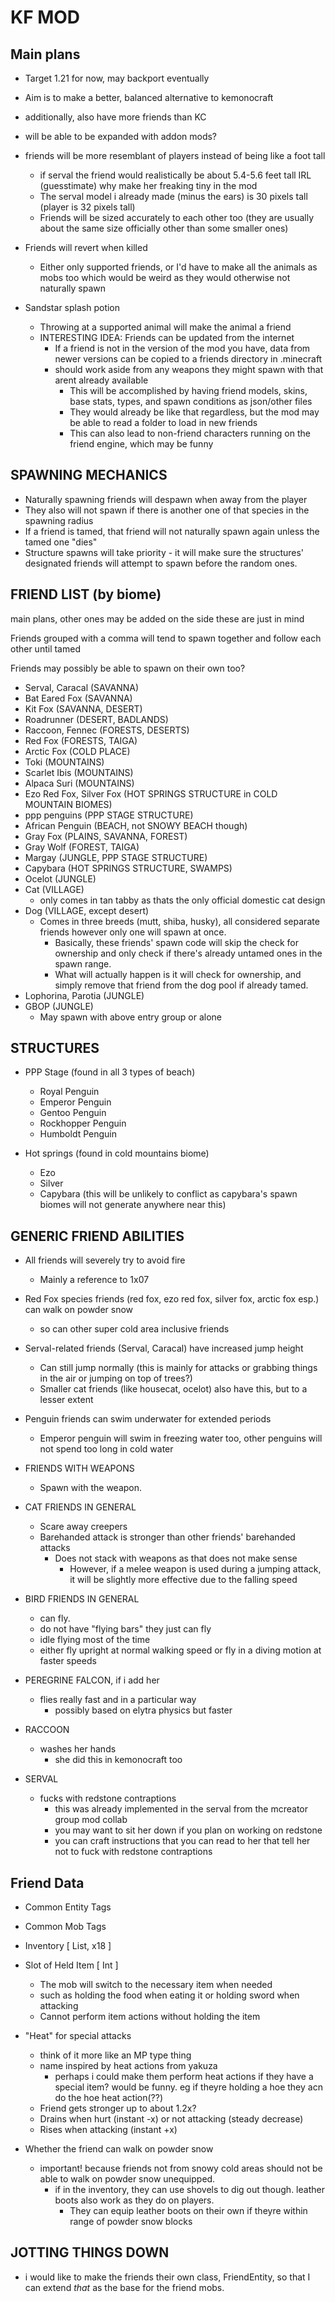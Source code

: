 # KF MOD

## Main plans
- Target 1.21 for now, may backport eventually

- Aim is to make a better, balanced alternative to kemonocraft 

- additionally, also have more friends than KC

- will be able to be expanded with addon mods?

- friends will be more resemblant of players instead of being like a foot tall
  - if serval the friend would realistically be about 5.4-5.6 feet tall IRL (guesstimate) why make her freaking tiny in the mod
  - The serval model i already made (minus the ears) is 30 pixels tall (player is 32 pixels tall)
  - Friends will be sized accurately to each other too (they are usually about the same size officially other than some smaller ones)
- Friends will revert when killed
  - Either only supported friends, or I'd have to make all the animals as mobs too which would be weird as they would otherwise not naturally spawn
- Sandstar splash potion
  - Throwing at a supported animal will make the animal a friend
  - INTERESTING IDEA: Friends can be updated from the internet
    - If a friend is not in the version of the mod you have, data from newer versions can be copied to a friends directory in .minecraft
    - should work aside from any weapons they might spawn with that arent already available
      - This will be accomplished by having friend models, skins, base stats, types, and spawn conditions as json/other files
      - They would already be like that regardless, but the mod may be able to read a folder to load in new friends
      - This can also lead to non-friend characters running on the friend engine, which may be funny



## SPAWNING MECHANICS
- Naturally spawning friends will despawn when away from the player
- They also will not spawn if there is another one of that species in the spawning radius
- If a friend is tamed, that friend will not naturally spawn again unless the tamed one "dies"
- Structure spawns will take priority - it will make sure the structures' designated friends will attempt to spawn before the random ones.


## FRIEND LIST (by biome)

main plans, other ones may be added on the side these are just in mind

Friends grouped with a comma will tend to spawn together and follow each other until tamed

Friends may possibly be able to spawn on their own too?

- Serval, Caracal (SAVANNA)
- Bat Eared Fox (SAVANNA)
- Kit Fox (SAVANNA, DESERT)
- Roadrunner (DESERT, BADLANDS)
- Raccoon, Fennec (FORESTS, DESERTS)
- Red Fox (FORESTS, TAIGA)
- Arctic Fox (COLD PLACE)
- Toki (MOUNTAINS)
- Scarlet Ibis (MOUNTAINS)
- Alpaca Suri (MOUNTAINS)
- Ezo Red Fox, Silver Fox (HOT SPRINGS STRUCTURE in COLD MOUNTAIN BIOMES)
- ppp penguins (PPP STAGE STRUCTURE)
- African Penguin (BEACH, not SNOWY BEACH though)
- Gray Fox (PLAINS, SAVANNA, FOREST)
- Gray Wolf (FOREST, TAIGA)
- Margay (JUNGLE, PPP STAGE STRUCTURE)
- Capybara (HOT SPRINGS STRUCTURE, SWAMPS)
- Ocelot (JUNGLE)
- Cat (VILLAGE)
  - only comes in tan tabby as thats the only official domestic cat design
- Dog (VILLAGE, except desert)
  - Comes in three breeds (mutt, shiba, husky), all considered separate friends however only one will spawn at once.
    - Basically, these friends' spawn code will skip the check for ownership and only check if there's already untamed ones in the spawn range.
    - What will actually happen is it will check for ownership, and simply remove that friend from the dog pool if already tamed.
- Lophorina, Parotia (JUNGLE)
- GBOP (JUNGLE)
  - May spawn with above entry group or alone




## STRUCTURES
- PPP Stage (found in all 3 types of beach)
  - Royal Penguin
  - Emperor Penguin
  - Gentoo Penguin
  - Rockhopper Penguin
  - Humboldt Penguin
 
- Hot springs (found in cold mountains biome)
  - Ezo
  - Silver
  - Capybara (this will be unlikely to conflict as capybara's spawn biomes will not generate anywhere near this)



## GENERIC FRIEND ABILITIES
- All friends will severely try to avoid fire
  - Mainly a reference to 1x07

- Red Fox species friends (red fox, ezo red fox, silver fox, arctic fox esp.) can walk on powder snow
  - so can other super cold area inclusive friends

- Serval-related friends (Serval, Caracal) have increased jump height
  - Can still jump normally (this is mainly for attacks or grabbing things in the air or jumping on top of trees?)
  - Smaller cat friends (like housecat, ocelot) also have this, but to a lesser extent

- Penguin friends can swim underwater for extended periods
  - Emperor penguin will swim in freezing water too, other penguins will not spend too long in cold water

- FRIENDS WITH WEAPONS
  - Spawn with the weapon.

- CAT FRIENDS IN GENERAL
  - Scare away creepers
  - Barehanded attack is stronger than other friends' barehanded attacks
    - Does not stack with weapons as that does not make sense
      - However, if a melee weapon is used during a jumping attack, it will be slightly more effective due to the falling speed

- BIRD FRIENDS IN GENERAL
  - can fly.
  - do not have "flying bars" they just can fly
  - idle flying most of the time
  - either fly upright at normal walking speed or fly in a diving motion at faster speeds
 
- PEREGRINE FALCON, if i add her
  - flies really fast and in a particular way
    - possibly based on elytra physics but faster

- RACCOON
  - washes her hands
    - she did this in kemonocraft too

- SERVAL
  - fucks with redstone contraptions
    - this was already implemented in the serval from the mcreator group mod collab
    - you may want to sit her down if you plan on working on redstone
    - you can craft instructions that you can read to her that tell her not to fuck with redstone contraptions
  
  
  
  
  


## Friend Data
- Common Entity Tags

- Common Mob Tags

- Inventory [ List, x18 ]

- Slot of Held Item [ Int ]
  - The mob will switch to the necessary item when needed
  - such as holding the food when eating it or holding sword when attacking
  - Cannot perform item actions without holding the item
 
- "Heat" for special attacks
  - think of it more like an MP type thing
  - name inspired by heat actions from yakuza
    - perhaps i could make them perform heat actions if they have a special item? would be funny. eg if theyre holding a hoe they acn do the hoe heat action(??)
  - Friend gets stronger up to about 1.2x?
  - Drains when hurt (instant -x) or not attacking (steady decrease)
  - Rises when attacking (instant +x)

- Whether the friend can walk on powder snow
  - important! because friends not from snowy cold areas should not be able to walk on powder snow unequipped.
    - if in the inventory, they can use shovels to dig out though. leather boots also work as they do on players.
      - They can equip leather boots on their own if theyre within range of powder snow blocks

## JOTTING THINGS DOWN
- i would like to make the friends their own class, FriendEntity, so that I can extend *that* as the base for the friend mobs.




